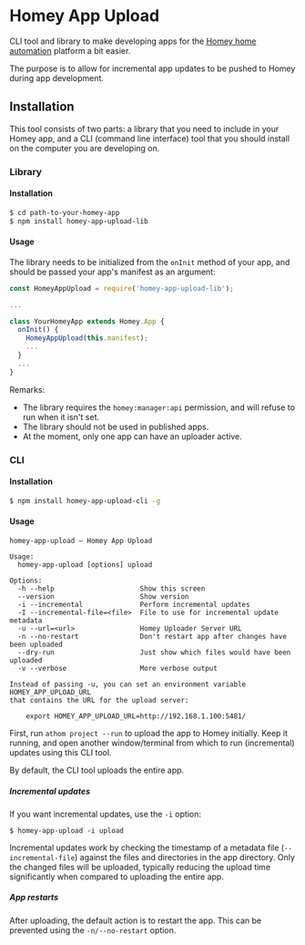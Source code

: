 # Homey App Upload

CLI tool and library to make developing apps for the [Homey home automation](http://athom.com) platform a bit easier.

The purpose is to allow for incremental app updates to be pushed to Homey during app development.

## Installation

This tool consists of two parts: a library that you need to include in your Homey app, and a CLI (command line interface) tool that you should install on the computer you are developing on.

### Library

#### Installation

```bash
$ cd path-to-your-homey-app
$ npm install homey-app-upload-lib
```

#### Usage

The library needs to be initialized from the `onInit` method of your app, and should be passed your app's manifest as an argument:

```javascript
const HomeyAppUpload = require('homey-app-upload-lib');

...

class YourHomeyApp extends Homey.App {
  onInit() {
    HomeyAppUpload(this.manifest);
    ...
  }
  ...
}
```

Remarks:
* The library requires the `homey:manager:api` permission, and will refuse to run when it isn't set.
* The library should not be used in published apps.
* At the moment, only one app can have an uploader active.

### CLI

#### Installation

```bash
$ npm install homey-app-upload-cli -g
```

#### Usage

```
homey-app-upload – Homey App Upload

Usage:
  homey-app-upload [options] upload

Options:
  -h --help                     Show this screen
  --version                     Show version
  -i --incremental              Perform incremental updates
  -I --incremental-file=<file>  File to use for incremental update metadata
  -u --url=<url>                Homey Uploader Server URL
  -n --no-restart               Don't restart app after changes have been uploaded
  --dry-run                     Just show which files would have been uploaded
  -v --verbose                  More verbose output

Instead of passing -u, you can set an environment variable HOMEY_APP_UPLOAD_URL
that contains the URL for the upload server:

    export HOMEY_APP_UPLOAD_URL=http://192.168.1.100:5481/
```

First, run `athom project --run` to upload the app to Homey initially. Keep it running, and open another window/terminal from which to run (incremental) updates using this CLI tool.

By default, the CLI tool uploads the entire app.

##### Incremental updates

If you want incremental updates, use the `-i` option:

```
$ homey-app-upload -i upload
```

Incremental updates work by checking the timestamp of a metadata file (`--incremental-file`) against the files and directories in the app directory. Only the changed files will be uploaded, typically reducing the upload time significantly when compared to uploading the entire app.

##### App restarts

After uploading, the default action is to restart the app. This can be prevented using the `-n/--no-restart` option.
